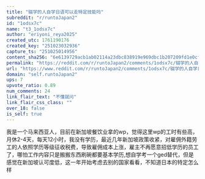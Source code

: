 ```yaml
---
title: "辍学的人自学日语可以走特定技能吗"
subreddit: "r/runtoJapan2"
id: "1odsx7c"
name: "t3_1odsx7c"
author: "eriyoni_reya2025"
created_utc: 1761190176
created_key: "251023032936"
capture_ts: "251025014956"
content_sha256: "6e6139729acb1ab02114a23dbc838919e969dbc1b207209fd1e0cfdb58a62954"
permalink: "https://reddit.com/r/runtoJapan2/comments/1odsx7c/辍学的人自学日语可以走特定技能吗/"
url: "https://www.reddit.com/r/runtoJapan2/comments/1odsx7c/辍学的人自学日语可以走特定技能吗/"
domain: "self.runtoJapan2"
ups: 7
upvote_ratio: 0.89
num_comments: 24
link_flair_text: "不懂就问"
link_flair_css_class: ""
over_18: false
is_self: true
---
```


我是一个马来西亚人，目前在新加坡餐饮业拿的wp，觉得这里wp的工时有些高，月休2-4天，每天12小时，我没有学历，最近几年新加坡政策收紧，对雇佣外籍劳工的人依照学历等级征收税费，导致雇佣成本上涨，雇主不再愿意招低学历的员工了，哪怕工作内容只是搬搬东西刷碗都要基本学历,想自学考一个ged替代，但是感觉在新加坡认可度低，这一年开始考虑去别的国家看看，不知道日本的特定怎么样
